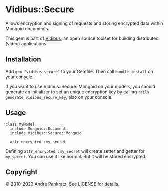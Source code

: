 # Vidibus::Secure

Allows encryption and signing of requests and storing encrypted data within Mongoid documents.

This gem is part of [Vidibus](http://vidibus.org), an open source toolset for building distributed (video) applications.


## Installation

Add `gem "vidibus-secure"` to your Gemfile. Then call `bundle install` on your console.

If you want to use Vidibus::Secure::Mongoid on your models, you should generate an initializer to set an unique encryption key by calling `rails generate vidibus_secure_key`, also on your console.


## Usage

```
class MyModel
  include Mongoid::Document
  include Vidibus::Secure::Mongoid

  attr_encrypted :my_secret
```

Defining `attr_encrypted :my_secret` will create setter and getter for `my_secret`. You can use it like normal. But it will be stored encrypted.


## Copyright

&copy; 2010-2023 Andre Pankratz. See LICENSE for details.
